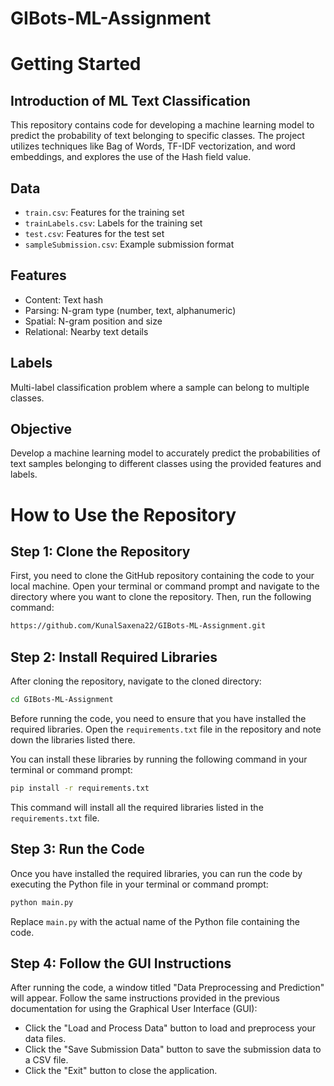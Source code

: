 # GIBots-ML-Assignment

# Getting Started

## Introduction of ML Text Classification

This repository contains code for developing a machine learning model to predict the probability of text belonging to specific classes. The project utilizes techniques like Bag of Words, TF-IDF vectorization, and word embeddings, and explores the use of the Hash field value.

## Data
- `train.csv`: Features for the training set
- `trainLabels.csv`: Labels for the training set
- `test.csv`: Features for the test set
- `sampleSubmission.csv`: Example submission format

## Features
- Content: Text hash
- Parsing: N-gram type (number, text, alphanumeric)
- Spatial: N-gram position and size
- Relational: Nearby text details

## Labels
Multi-label classification problem where a sample can belong to multiple classes.

## Objective
Develop a machine learning model to accurately predict the probabilities of text samples belonging to different classes using the provided features and labels.


# How to Use the Repository

## Step 1: Clone the Repository

First, you need to clone the GitHub repository containing the code to your local machine. Open your terminal or command prompt and navigate to the directory where you want to clone the repository. Then, run the following command:

```bash
https://github.com/KunalSaxena22/GIBots-ML-Assignment.git
```

## Step 2: Install Required Libraries

After cloning the repository, navigate to the cloned directory:

```bash
cd GIBots-ML-Assignment
```

Before running the code, you need to ensure that you have installed the required libraries. Open the `requirements.txt` file in the repository and note down the libraries listed there.

You can install these libraries by running the following command in your terminal or command prompt:

```bash
pip install -r requirements.txt
```

This command will install all the required libraries listed in the `requirements.txt` file.

## Step 3: Run the Code

Once you have installed the required libraries, you can run the code by executing the Python file in your terminal or command prompt:

```bash
python main.py
```

Replace `main.py` with the actual name of the Python file containing the code.

## Step 4: Follow the GUI Instructions

After running the code, a window titled "Data Preprocessing and Prediction" will appear. Follow the same instructions provided in the previous documentation for using the Graphical User Interface (GUI):

- Click the "Load and Process Data" button to load and preprocess your data files.
- Click the "Save Submission Data" button to save the submission data to a CSV file.
- Click the "Exit" button to close the application.

```
